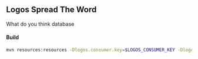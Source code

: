 ## Logos Spread The Word
What do you think database

#### Build
```bash
mvn resources:resources -Dlogos.consumer.key=$LOGOS_CONSUMER_KEY -Dlogos.consumer.secret=$LOGOS_CONSUMER_SECRET -Dlogos.token=$LOGOS_TOKEN -Dlogos.token.secret=$LOGOS_TOKEN_SECRET 
```
